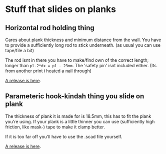 # Stuff that slides on planks

## Horizontal rod holding thing
Cares about plank thickness and minimum distance from the wall. 
You have to provide a sufficiently long rod to stick underneath.
(as usual  you can use tape/file a bit)  

The rod isnt in there you have to make/find own of the correct length;
longer than `pl-2*dx = pl - 23mm`. The 'safety pin' isnt included either.
(Its from another print i heated a nail through)  

[A release is here](http://www.thingiverse.com/thing:79389/).

## Parameteric hook-kindah thing you slide on plank

The thickness of plank it is made for is 18.5mm, this has to fit the 
plank you're using. If your plank is a little thinner you can use
(sufficiently high friction, like mask-) tape to make it clamp better.

If it is too far off you'll have to use the .scad file yourself.

[A release is here](http://www.thingiverse.com/thing:75808).
